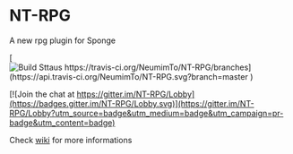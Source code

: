 # NT-RPG
A new rpg plugin for Sponge


[![Build Sttaus https://travis-ci.org/NeumimTo/NT-RPG/branches](https://api.travis-ci.org/NeumimTo/NT-RPG.svg?branch=master )](https://travis-ci.org/NeumimTo/NT-RPG/branches)

[![Join the chat at https://gitter.im/NT-RPG/Lobby](https://badges.gitter.im/NT-RPG/Lobby.svg)](https://gitter.im/NT-RPG/Lobby?utm_source=badge&utm_medium=badge&utm_campaign=pr-badge&utm_content=badge)

Check [wiki](https://github.com/NeumimTo/NT-RPG/wiki) for more informations
